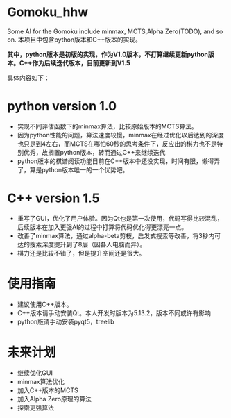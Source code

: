 # Gomoku_hhw
Some AI for the Gomoku include minmax, MCTS,Alpha Zero(TODO), and so on.
本项目中包含python版本和C++版本的实现。

**其中，python版本是初版的实现，作为V1.0版本，不打算继续更新python版本。C++作为后续迭代版本，目前更新到V1.5**

具体内容如下：

# python version 1.0
* 实现不同评估函数下的minmax算法，比较原始版本的MCTS算法。
* 因为python性能的问题，算法速度较慢，minmax在经过优化以后达到的深度也只是到4左右，而MCTS在哪怕60秒的思考条件下，反应出的棋力也不是特别优秀，故搁置python版本，转而通过C++来继续迭代
* python版本的棋谱阅读功能目前在C++版本中还没实现，时间有限，懒得弄了，算是python版本唯一的一个优势吧。

# C++ version 1.5
* 重写了GUI，优化了用户体验。因为Qt也是第一次使用，代码写得比较混乱，后续版本在加入更强AI的过程中打算将代码优化得更漂亮一点。
* 改善了minmax算法，通过alpha-beta剪枝，启发式搜索等改善，将3秒内可达的搜索深度提升到了8层（因各人电脑而异）。
* 棋力还是比较不错了，但是提升空间还是很大。

# 使用指南
* 建议使用C++版本。
* C++版本请手动安装Qt。本人开发时版本为5.13.2，版本不同或许有影响
* python版请手动安装pyqt5，treelib

# 未来计划
* 继续优化GUI
* minmax算法优化
* 加入C++版本的MCTS
* 加入Alpha Zero原理的算法
* 探索更强算法
